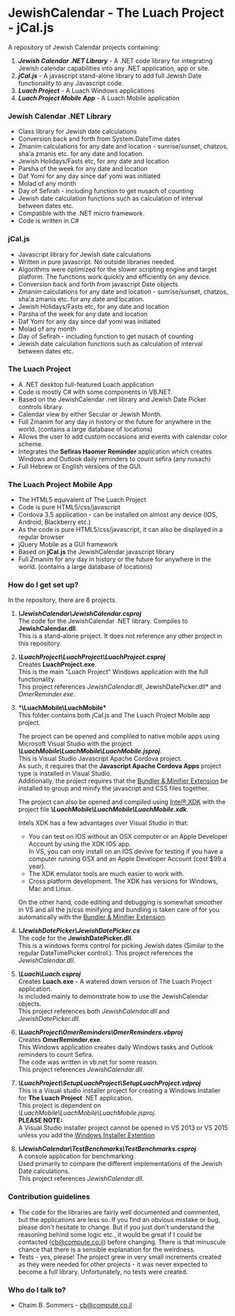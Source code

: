 # JewishCalendar - The Luach Project - jCal.js #

A repository of Jewish Calendar projects containing:

1. ***Jewish Calendar .NET Library*** -  A .NET code library for integrating Jewish calendar capabilities into any .NET application, app or site.
1. ***jCal.js*** - A javascript stand-alone library to add full Jewish Date functionality to any Javascript code.
1. ***Luach Project***  - A Luach Windows applications
1. ***Luach Project Mobile App***  - A Luach Mobile application

### Jewish Calendar .NET Library ###

* Class library for Jewish date calculations
* Conversion back and forth from System.DateTime dates
* Zmanim calculations for any date and location - sunrise/sunset, chatzos, sha'a zmanis etc. for any date and location.
* Jewish Holidays/Fasts etc, for any date and location
* Parsha of the week for any date and location
* Daf Yomi for any day since daf yomi was initiated
* Molad of any month
* Day of Sefirah - including function to get nusach of counting
* Jewish date calculation functions such as calculation of interval between dates etc.
* Compatible with the .NET micro framework.
* Code is written in C#

### jCal.js ###

* Javascript library for Jewish date calculations
* Written in pure javascript. No outside libraries needed.
* Algorithms were optimized for the slower scripting engine and target platform. The functions work quickly and efficiently on any device.
* Conversion back and forth from javascript Date objects
* Zmanim calculations for any date and location - sunrise/sunset, chatzos, sha'a zmanis etc. for any date and location.
* Jewish Holidays/Fasts etc, for any date and location
* Parsha of the week for any date and location
* Daf Yomi for any day since daf yomi was initiated
* Molad of any month
* Day of Sefirah - including function to get nusach of counting
* Jewish date calculation functions such as calculation of interval between dates etc.

### The Luach Project ###

* A .NET desktop full-featured Luach application
* Code is mostly C# with some components in VB.NET.
* Based on the JewishCalendar .net library and Jewish Date Picker controls library.
* Calendar view by either Secular or Jewish Month.
* Full Zmanim for any day in history or the future for anywhere in the world. (contains a large database of locations)
* Allows the user to add custom occasions and events with calendar color scheme.
* Integrates the **Sefiras Haomer Reminder** application which creates Windows and Outlook daily reminders to count sefira (any nusach)
* Full Hebrew or English versions of the GUI.

### The Luach Project Mobile App ###

* The HTML5 equivalent of The Luach Project
* Code is pure HTML5/css/javascript
* Cordova 3.5 application - can be installed on almost any device (IOS, Android, Blackberry etc.)
* As the code is pure HTML5/css/javascript, it can also be displayed in a regular browser
* jQuery Mobile as a GUI framework
* Based on **jCal.js** the JewishCalendar javascript library
* Full Zmanim for any day in history or the future for anywhere in the world. (contains a large database of locations)

### How do I get set up? ###

In the repository, there are 8  projects.

1. ***\JewishCalendar\JewishCalendar.csproj***    
    The code for the JewishCalendar .NET library. Compiles to **JewishCalendar.dll**.  
    This is a stand-alone project. It does not reference any other project in this repository. 

1. ***\LuachProject\LuachProject\LuachProject.csproj***     
	Creates **LuachProject.exe**.  
	This is the main "Luach Project" Windows application with the full functionality.  
	This project references *JewishCalendar.dll*, JewishDatePicker.dll* and *OmerReminder.exe*. 
	
1. ***\LuachMobile\LuachMobile\***  
	This folder contains both jCal.js and The Luach Project Mobile app project. 
	
	The project can be opened and compliled to native mobile apps using Microsoft Visual Studio with the project ***\LuachMobile\LuachMobile\LuachMobile.jsproj***.   
	This is Visual Studio Javascript Apache Cordova project.  
	As such, it requires that the **Javascript Apache Cordova Apps** project type is installed in Visual Studio.  
	Additionally, the project requires that the [Bundler & Minifier Extension](https://visualstudiogallery.msdn.microsoft.com/9ec27da7-e24b-4d56-8064-fd7e88ac1c40)  be installed to group and minify the javascript and CSS files together. 
	
	The project can also be opened and compiled using [Intel® XDK](https://software.intel.com/en-us/intel-xdk) with the project file ***\LuachMobile\LuachMobile\LuachMobile.xdk***.  
   
	Intels XDK has a few advantages over Visual Studio in that:
	* 	You can test on IOS without an OSX computer or an Apple Developer Account by using the XDK IOS app.  
		In VS, you can only install on an IOS devive for testing if you have a computer running OSX and an Apple Developer Account (cost $99 a year). 
	* 	The XDK emulator tools are much easier to work with. 
	* 	Cross platform development. The XDK has versions for Windows, Mac and Linux.
	
  	On the other hand, code editing and debugging is somewhat smoother in VS and all the js/css minifying and bundling is taken care of for you automatically with the [Bundler & Minifier Extension](https://visualstudiogallery.msdn.microsoft.com/9ec27da7-e24b-4d56-8064-fd7e88ac1c40).
	
1. ***\JewishDatePicker\JewishDatePicker.cs***    
	 The code for the **JewishDatePicker.dll**.    
	 This is a windows forms control for picking Jewish dates (Similar to the regular DateTimePicker control.). This project references the  *JewishCalendar.dll*. 
	 
1. ***\Luach\Luach.csproj***    
	Creates **Luach.exe** - A watered down version of The Luach Project application.   
	Is included mainly to demonstrate how to use the JewishCalendar objects.  
	This project references both *JewishCalendar.dll* and *JewishDatePicker.dll*. 
	
1. ***\LuachProject\OmerReminders\OmerReminders.vbproj***    
	Creates **OmerReminder.exe**.  
	This Windows application creates daily Windows tasks and Outlook reminders to count Sefira.  
	The code was written in vb.net for some reason.  
	This project references *JewishCalendar.dll*. 
	
1. ***\LuachProject\SetupLuachProject\SetupLuachProject.vdproj***    
	This is a Visual studio installer project for creating a Windows Installer for **The Luach Project** .NET application.  
	This project is dependent on *\LuachMobile\LuachMobile\LuachMobile.jsproj*.  
	**PLEASE NOTE:**  
	A Visual Studio installer project cannot be opened in VS 2013 or VS 2015 unless you add the [Windows Installer Extention](https://visualstudiogallery.msdn.microsoft.com/f1cc3f3e-c300-40a7-8797-c509fb8933b9)
	
1. ***\JewishCalendar\TestBenchmarks\TestBenchmarks.csproj***    
	A console application for benchmarking.  
	Used primarily to compare the different implementations of the Jewish Date calculations.  
	This project references *JewishCalendar.dll*.

### Contribution guidelines ###

* The code for the libraries are fairly well documented and commented, but the applications are less so. If you find an obvious mistake or bug, please don't hesitate to change. But if you just don't understand the reasoning behind some logic etc., it would be great if I could be contacted (cb@compute.co.il) before changing. There is that minuscule chance that there is a sensible explanation for the weirdness. 
* Tests - yes, please! The project grew in very small increments created as they were needed for other projects - it was never expected to become a full library. Unfortunately, no tests were created.

### Who do I talk to? ###

* Chaim B. Sommers - cb@compute.co.il